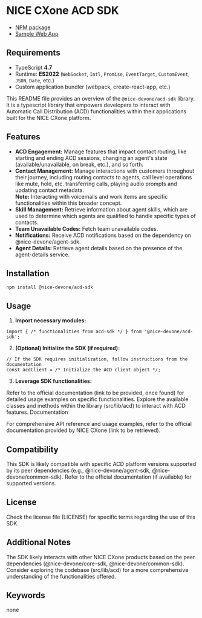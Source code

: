 # NICE CXone ACD SDK

*  [NPM package](https://www.npmjs.com/package/@nice-devone/acd-sdk)
*  [Sample Web App](https://github.com/nice-cxone/webapp-acd-cxagent-sdk-consumer)

## Requirements
*  TypeScript **4.7**
*  Runtime: **ES2022** (`WebSocket`, `Intl`, `Promise`, `EventTarget`, `CustomEvent`, `JSON`, `Date`, etc.)
*  Custom application bundler (webpack, create-react-app, etc.)


This README file provides an overview of the `@nice-devone/acd-sdk` library. It is a typescript library that empowers developers to interact with Automatic Call Distribution (ACD) functionalities within their applications built for the NICE CXone platform.

## Features

* **ACD Engagement:** Manage features that impact contact routing, like starting and ending ACD sessions, changing an agent's state (available/unavailable, on break, etc.), and so forth. 
* **Contact Management:** Manage interactions with customers throughout their journey, including routing contacts to agents, call level operations like mute, hold, etc. transferring calls, playing audio prompts and updating contact metadata.  
**Note:** Interacting with voicemails and work items are specific functionalities within this broader concept.
* **Skill Management:** Retrieve information about agent skills, which are used to determine which agents are qualified to handle specific types of contacts.
* **Team Unavailable Codes:** Fetch team unavailable codes.
* **Notifications:** Receive ACD notifications based on the dependency on @nice-devone/agent-sdk.
* **Agent Details:** Retrieve agent details based on the presence of the agent-details service.

## Installation

```
npm install @nice-devone/acd-sdk
```

## Usage

1. **Import necessary modules:**

```
import { /* functionalities from acd-sdk */ } from '@nice-devone/acd-sdk';
```

2. **(Optional) Initialize the SDK (if required):**

```
// If the SDK requires initialization, follow instructions from the documentation
const acdClient = /* Initialize the ACD client object */;
```

3. **Leverage SDK functionalities:**

Refer to the official documentation (link to be provided, once found) for detailed usage examples on specific functionalities.
Explore the available classes and methods within the library (src/lib/acd) to interact with ACD features.
Documentation

For comprehensive API reference and usage examples, refer to the official documentation provided by NICE CXone (link to be retrieved).

## Compatibility

This SDK is likely compatible with specific ACD platform versions supported by its peer dependencies (e.g., @nice-devone/agent-sdk, @nice-devone/common-sdk). Refer to the official documentation (if available) for supported versions.

## License

Check the license file (LICENSE) for specific terms regarding the use of this SDK.

## Additional Notes

The SDK likely interacts with other NICE CXone products based on the peer dependencies (@nice-devone/core-sdk, @nice-devone/common-sdk).
Consider exploring the codebase (src/lib/acd) for a more comprehensive understanding of the functionalities offered.

## Keywords

none